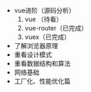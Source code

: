 * vue进阶（源码分析）
  1. vue （待看）
  2. vue-router（已完成）
  3. vuex（已完成）
* 了解浏览器原理
* 重看设计模式
* 重看数据结构和算法
* 网络基础
* 工厂化、性能优化篇

